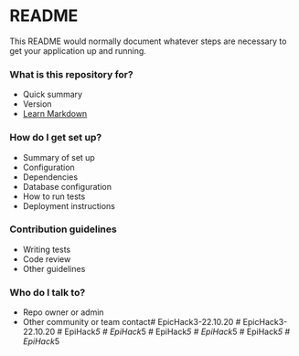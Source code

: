 # README #

This README would normally document whatever steps are necessary to get your application up and running.

### What is this repository for? ###

* Quick summary
* Version
* [Learn Markdown](https://bitbucket.org/tutorials/markdowndemo)

### How do I get set up? ###

* Summary of set up
* Configuration
* Dependencies
* Database configuration
* How to run tests
* Deployment instructions

### Contribution guidelines ###

* Writing tests
* Code review
* Other guidelines

### Who do I talk to? ###

* Repo owner or admin
* Other community or team contact#   E p i c H a c k 3 - 2 2 . 1 0 . 2 0  
 #   E p i c H a c k 3 - 2 2 . 1 0 . 2 0  
 #   E p i H a c k _ 5  
 #   E p i H a c k _ 5  
 #   E p i H a c k _ 5  
 #   E p i H a c k _ 5  
 #   E p i H a c k _ 5  
 #   E p i H a c k _ 5  
 